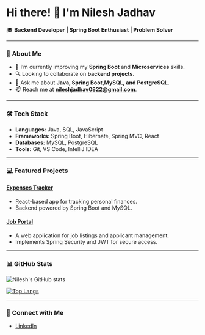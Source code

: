 # Hi there! 👋 I'm Nilesh Jadhav

🎓 **Backend Developer | Spring Boot Enthusiast | Problem Solver**

---

### 🚀 **About Me**
- 🌱 I’m currently improving my **Spring Boot** and **Microservices** skills.
- 🔍 Looking to collaborate on **backend projects**.
- 💬 Ask me about **Java, Spring Boot,MySQL, and PostgreSQL**.
- 📫 Reach me at **nileshjadhav0822@gmail.com**.

---

### 🛠️ **Tech Stack**
- **Languages:** Java, SQL, JavaScript
- **Frameworks:** Spring Boot, Hibernate, Spring MVC, React
- **Databases:** MySQL, PostgreSQL
- **Tools:** Git, VS Code, IntelliJ IDEA

---

### 💻 **Featured Projects**
#### [Expenses Tracker](https://github.com/NileshJadh/expense-tracker)
- React-based app for tracking personal finances.
- Backend powered by Spring Boot and MySQL.

#### [Job Portal](https://github.com/NileshJadh/job-application-management-management)
- A web application for job listings and applicant management.
- Implements Spring Security and JWT for secure access.

---

### 📊 **GitHub Stats**
![Nilesh's GitHub stats](https://github-readme-stats.vercel.app/api?username=NileshJadh&show_icons=true&theme=radical)

[![Top Langs](https://github-readme-stats.vercel.app/api/top-langs/?username=NileshJadh&layout=compact&theme=radical)](https://github.com/anuraghazra/github-readme-stats)

---

### 🔗 **Connect with Me**
- [LinkedIn](https://www.linkedin.com/in/nilesh--jadhav/)


